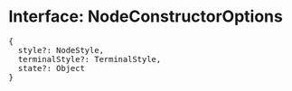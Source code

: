 # Interface: NodeConstructorOptions

<pre>
{
  style?: <Ref to="./node-style">NodeStyle</Ref>,
  terminalStyle?: <Ref to="./terminal-style">TerminalStyle</Ref>,
  state?: Object
}
</pre>

<script setup>
import Ref from '../../../../../components/api/Ref.vue';
</script>
